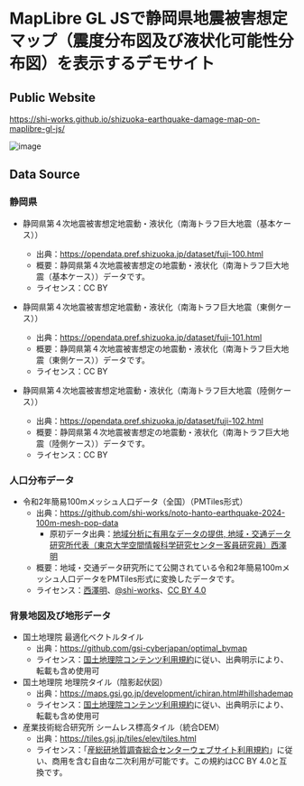 # MapLibre GL JSで静岡県地震被害想定マップ（震度分布図及び液状化可能性分布図）を表示するデモサイト
## Public Website
https://shi-works.github.io/shizuoka-earthquake-damage-map-on-maplibre-gl-js/

![image](https://github.com/shi-works/shizuoka-earthquake-damage-map-on-maplibre-gl-js/assets/71203808/8d46d1e7-784d-451a-ba24-cb1cd3769dd8)

## Data Source
### 静岡県
- 静岡県第４次地震被害想定地震動・液状化（南海トラフ巨大地震（基本ケース））
    - 出典：https://opendata.pref.shizuoka.jp/dataset/fuji-100.html
    - 概要：静岡県第４次地震被害想定の地震動・液状化（南海トラフ巨大地震（基本ケース））データです。
    - ライセンス：CC BY

- 静岡県第４次地震被害想定地震動・液状化（南海トラフ巨大地震（東側ケース））
    - 出典：https://opendata.pref.shizuoka.jp/dataset/fuji-101.html
    - 概要：静岡県第４次地震被害想定の地震動・液状化（南海トラフ巨大地震（東側ケース））データです。
    - ライセンス：CC BY
 
- 静岡県第４次地震被害想定地震動・液状化（南海トラフ巨大地震（陸側ケース））
    - 出典：https://opendata.pref.shizuoka.jp/dataset/fuji-102.html
    - 概要：静岡県第４次地震被害想定の地震動・液状化（南海トラフ巨大地震（陸側ケース））データです。
    - ライセンス：CC BY

### 人口分布データ
- 令和2年簡易100mメッシュ人口データ（全国）（PMTiles形式）
    - 出典：https://github.com/shi-works/noto-hanto-earthquake-2024-100m-mesh-pop-data
        - 原初データ出典：[地域分析に有用なデータの提供, 地域・交通データ研究所代表（東京大学空間情報科学研究センター客員研究員）西澤明](https://gtfs-gis.jp/teikyo/index.html)
    - 概要：地域・交通データ研究所にて公開されている令和2年簡易100mメッシュ人口データをPMTiles形式に変換したデータです。
    - ライセンス：[西澤明](https://gtfs-gis.jp/teikyo/index.html)、[@shi-works](https://twitter.com/shi__works)、[CC BY 4.0](https://creativecommons.org/licenses/by/4.0/deed.ja)

### 背景地図及び地形データ
- 国土地理院 最適化ベクトルタイル
    - 出典：https://github.com/gsi-cyberjapan/optimal_bvmap
    - ライセンス：[国土地理院コンテンツ利用規約](https://www.gsi.go.jp/kikakuchousei/kikakuchousei40182.html)に従い、出典明示により、転載も含め使用可
- 国土地理院 地理院タイル（陰影起伏図）
    - 出典：https://maps.gsi.go.jp/development/ichiran.html#hillshademap
    - ライセンス：[国土地理院コンテンツ利用規約](https://www.gsi.go.jp/kikakuchousei/kikakuchousei40182.html)に従い、出典明示により、転載も含め使用可
- 産業技術総合研究所 シームレス標高タイル（統合DEM）
    - 出典：https://tiles.gsj.jp/tiles/elev/tiles.html
    - ライセンス：「[産総研地質調査総合センターウェブサイト利用規約](https://www.gsj.jp/license/license.html)」に従い、商用を含む自由な二次利用が可能です。この規約はCC BY 4.0と互換です。

